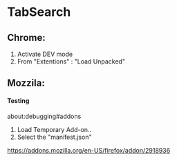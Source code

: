 
# TabSearch


## Chrome:
1. Activate DEV mode
2. From "Extentions" : "Load Unpacked"


## Mozzila:


#### Testing
about:debugging#addons

1. Load Temporary Add-on..
2. Select the "manifest.json"


https://addons.mozilla.org/en-US/firefox/addon/2918936

